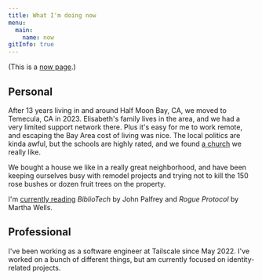 ```yaml
---
title: What I'm doing now
menu:
  main:
    name: now
gitInfo: true
---
```


(This is a [now page](https://nownownow.com/about).)

## Personal

After 13 years living in and around Half Moon Bay, CA, we moved to Temecula, CA in 2023.
Elisabeth's family lives in the area, and we had a very limited support network there.
Plus it's easy for me to work remote, and escaping the Bay Area cost of living was nice.
The local politics are kinda awful, but the schools are highly rated,
and we found [a church](https://northcoastchurch.com) we really like.

We bought a house we like in a really great neighborhood,
and have been keeping ourselves busy with remodel projects and
trying not to kill the 150 rose bushes or dozen fruit trees on the property.

I'm [currently reading](/wiki/reading-list/) _BiblioTech_ by John Palfrey
and _Rogue Protocol_ by Martha Wells.

## Professional

I've been working as a software engineer at Tailscale since May 2022.
I've worked on a bunch of different things, but am currently focused on identity-related projects.
